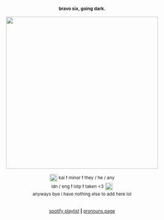 <p align="center">
  <sup><b>bravo six, going dark.</b></sup>
</p>

<p align="center">
  <img width="400" src="https://media.giphy.com/media/v1.Y2lkPTc5MGI3NjExODY5MWI4MzZhODk4MjFmYzFjNTJmYWZmZTY2MjdmZjQwOTcyZGYyNyZjdD1n/WOrrvZdCpGwsqYdo5W/giphy.gif">
</p>

<p align="center">
  <img width="20" src="https://media.giphy.com/media/3BBv1D4AFbJkY/giphy.gif">
  <sup>kai <b>!</b> minor <b>!</b> they / he / any</sup>
  <br><sup>idn / eng <b>!</b> istp <b>!</b> taken <3</sup>  <img width="20" src="https://media.giphy.com/media/ao9DUiTKH60XS/giphy.gif"></br>
  <sup>anyways bye i have nothing else to add here lol</sup>
</p>

<p align="center">
  <br><sup><a href="https://open.spotify.com/playlist/6oQMukbiThaNhSzGtGf3WR">spotify playlist</a> <b>|</b> <a href="https://en.pronouns.page/@sharknadoo">pronouns.page</a></sup></br>
</p>
